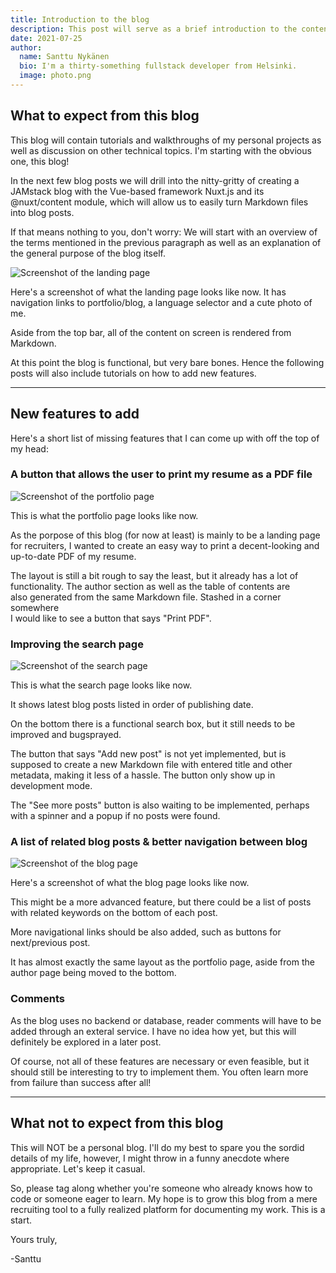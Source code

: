 ```yaml
---
title: Introduction to the blog
description: This post will serve as a brief introduction to the content and purpose of this blog
date: 2021-07-25
author:
  name: Santtu Nykänen
  bio: I'm a thirty-something fullstack developer from Helsinki.
  image: photo.png
---
```


## What to expect from this blog

This blog will contain tutorials and walkthroughs of my personal projects as 
well as discussion on other technical topics. I'm starting with the obvious 
one, this blog!

In the next few blog posts we will drill into the nitty-gritty of creating a 
JAMstack blog with the Vue-based framework Nuxt.js and its @nuxt/content 
module, which will allow us to easily turn Markdown files into blog posts.

If that means nothing to you, don't worry: We will start with an overview of 
the terms mentioned in the previous paragraph as well as an explanation of 
the general purpose of the blog itself.

<img src="index.png" alt="Screenshot of the landing page" />

Here's a screenshot of what the landing page looks like now. It has 
navigation links to portfolio/blog, a language selector and a cute photo of me.

Aside from the top bar, all of the content on screen is rendered from Markdown.

At this point the blog is functional, but very bare bones. Hence the 
following posts will also include tutorials on how to add new features.

***

## New features to add

Here's a short list of missing features that I can come up with off the top 
of my head:

### A button that allows the user to print my resume as a PDF file

<img src="portfolio.png" alt="Screenshot of the portfolio page" />

This is what the portfolio page looks like now.

As the porpose of this blog (for now at least) is mainly to be a landing 
page for recruiters, I wanted to create an easy way to print a 
decent-looking and up-to-date PDF of my resume.

The layout is still a bit rough to say the least, but it already has a lot 
of functionality. The author section as well as the table of contents are  
also generated from the same Markdown file. Stashed in a corner somewhere  
I would like to see a button that says "Print PDF".

### Improving the search page

<img src="search.png" alt="Screenshot of the search page" />

This is what the search page looks like now.

It shows latest blog posts listed in order of publishing date.

On the bottom there is a functional search box, but it still needs to be 
improved and bugsprayed.

The button that says "Add new post" is not yet implemented, but is 
supposed to create a new Markdown file with entered title and other 
metadata, making it less of a hassle. The button only show up in 
development mode.

The "See more posts" button is also waiting to be implemented, perhaps 
with a spinner and a popup if no posts were found.

### A list of related blog posts & better navigation between blog

<img src="blog.png" alt="Screenshot of the blog page" />

Here's a screenshot of what the blog page looks like now.

This might be a more advanced feature, but there could be a list of posts 
with related keywords on the bottom of each post.

More navigational links should be also added, such as buttons for 
next/previous post.

It has almost exactly the same layout as the portfolio page, aside from 
the author page being moved to the bottom.

### Comments  

As the blog uses no backend or database, reader comments will have to be 
added through an exteral service. I have no idea how yet, but this will 
definitely be explored in a later post.

Of course, not all of these features are necessary or even feasible, but it 
should still be interesting to try to implement them. You often learn more 
from failure than success after all!

***

## What not to expect from this blog

This will NOT be a personal blog. I'll do my best to spare you the sordid 
details of my life, however, I might throw in a funny anecdote where 
appropriate. Let's keep it casual.

So, please tag along whether you're someone who already knows how to code or 
someone eager to learn. My hope is to grow this blog from a mere recruiting 
tool to a fully realized platform for documenting my work. This is a start.

Yours truly,

-Santtu
